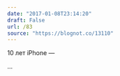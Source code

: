 ```yaml
---
date: "2017-01-08T23:14:20"
draft: False
url: /83
source: "https://blognot.co/13110"
---
```


10 лет iPhone — 

...

